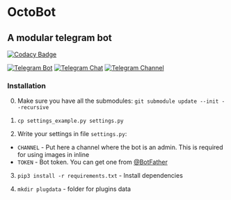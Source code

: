 # OctoBot


## A modular telegram bot

[![Codacy Badge](https://api.codacy.com/project/badge/Grade/b277c364857646089a1f80fec8cdabf7)](https://www.codacy.com/app/OctoNezd/OctoBot?utm_source=github.com&amp;utm_medium=referral&amp;utm_content=OctoNezd/OctoBot&amp;utm_campaign=Badge_Grade)

[![Telegram Bot](https://img.shields.io/badge/Telegram-Bot-0088cc.svg)](http://t.me/aigis_bot) [![Telegram Chat](https://img.shields.io/badge/Telegram-Chat-0088cc.svg)](https://t.me/joinchat/Cmr090P9yzCXXC95NppB3A) [![Telegram Channel](https://img.shields.io/badge/Telegram-Channel-0088cc.svg)](http://t.me/aigis_bot_channel)

### Installation

0. Make sure you have all the submodules: `git submodule update --init --recursive`

1. `cp settings_example.py settings.py`

2. Write your settings in file `settings.py`:

- `CHANNEL` - Put here a channel where the bot is an admin. This is required for using images in inline
- `TOKEN` - Bot token. You can get one from [@BotFather](https://t.me/botfather)

3. `pip3 install -r requirements.txt` - Install dependencies

4. `mkdir plugdata` - folder for plugins data
